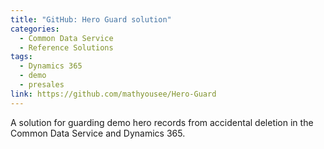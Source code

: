 ```yaml
---
title: "GitHub: Hero Guard solution"
categories:
  - Common Data Service
  - Reference Solutions
tags:
  - Dynamics 365
  - demo
  - presales
link: https://github.com/mathyousee/Hero-Guard
---
```


A solution for guarding demo hero records from accidental deletion in the Common Data Service and Dynamics 365.
